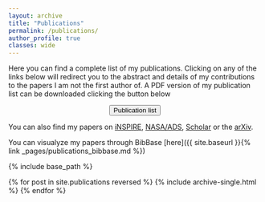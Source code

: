 ```yaml
---
layout: archive
title: "Publications"
permalink: /publications/
author_profile: true
classes: wide
---
```


Here you can find a complete list of my publications. Clicking on any of the links below will redirect you to the abstract and details of my contributions to the papers I am not the first author of. A PDF version of my publication list can be downloaded clicking the button below

<center><a href="../assets/cv_pdf/publication_list.pdf" download="Iacovelli_PublicationList.pdf"><button class="btn btn--custom">Publication list</button></a></center>

You can also find my papers on  <a href="https://inspirehep.net/authors/1844718" target="_blank" rel="noopener"><i class="ai ai-inspire ai-fw"></i> iNSPIRE</a>, <a href="https://ui.adsabs.harvard.edu/search/q=%20author%3A%22Iacovelli%2C%20Francesco%22&sort=date%20desc%2C%20bibcode%20desc&p_=0" target="_blank" rel="noopener"><i class="ai ai-ads-square ai-fw"></i> NASA/ADS</a>, <a href="https://scholar.google.com/citations?hl=it&user=aTpQvZAAAAAJ" target="_blank" rel="noopener"><i class="ai ai-google-scholar-square ai-fw"></i> Scholar</a> or the <a href="https://arxiv.org/a/iacovelli_f_1.html" target="_blank" rel="noopener"><i class="ai ai-arxiv ai-fw"></i> arXiv</a>.

You can visualyze my papers through BibBase [here]({{ site.baseurl }}{% link _pages/publications_bibbase.md %})


{% include base_path %}

{% for post in site.publications reversed %}
  {% include archive-single.html %}
{% endfor %}

